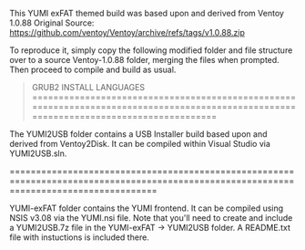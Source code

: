 This YUMI exFAT themed build was based upon and derived from Ventoy 1.0.88
Original Source: https://github.com/ventoy/Ventoy/archive/refs/tags/v1.0.88.zip

To reproduce it, simply copy the following modified folder and file structure over to a source Ventoy-1.0.88 folder, merging the files when prompted. Then proceed to compile and build as usual.

> GRUB2
> INSTALL
> LANGUAGES
=======================================================================================================================================

The YUMI2USB folder contains a USB Installer build based upon and derived from Ventoy2Disk. It can be compiled within Visual Studio via YUMI2USB.sln.

========================================================================================================================================

YUMI-exFAT folder contains the YUMI frontend. It can be compiled using NSIS v3.08 via the YUMI.nsi file. Note that you'll need to create and include a YUMI2USB.7z file in the YUMI-exFAT -> YUMI2USB folder. A README.txt file with instuctions is included there.
